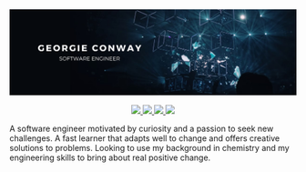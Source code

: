 <img src="georgie conway (1).png">
<p align="center">
  <a href="https://twitter.com/dopeantelope_" target="_blank">
    <img src="https://img.shields.io/badge/|-TWITTER-179aa7?style=for-the-badge&logo=twitter&logoColor=FFF"/>
  </a>
  <a href="https://www.linkedin.com/in/georgieconway/" target="_blank">
    <img src="https://img.shields.io/badge/|-LINKEDIN-179aa7?style=for-the-badge&logo=linkedin&logoColor=FFF"/>
  </a>
  <a href="https://www.georgieconway.com" target="_blank">
    <img src="https://img.shields.io/badge/|-WEBSITE-179aa7?style=for-the-badge&logo=atom&logoColor=FFF"/>
  </a>
  <a href="mailto: georgieaconway@gmail.com" target="_blank">
    <img src="https://img.shields.io/badge/|-CONTACT_ME-179aa7?style=for-the-badge&logo=mailgun&logoColor=FFF"/>
  </a>
</p>

A software engineer motivated by curiosity and a passion to seek new challenges. A fast learner that adapts well to change and offers creative solutions to problems. Looking to use my background in chemistry and my engineering skills to bring about real positive change.
<!--
**dopeantelope/dopeantelope** is a ✨ _special_ ✨ repository because its `README.md` (this file) appears on your GitHub profile.

Here are some ideas to get you started:

- 🔭 I’m currently working on ...
- 🌱 I’m currently learning ...
- 👯 I’m looking to collaborate on ...
- 🤔 I’m looking for help with ...
- 💬 Ask me about ...
- 📫 How to reach me: ...
- 😄 Pronouns: ...
- ⚡ Fun fact: ...
-->

